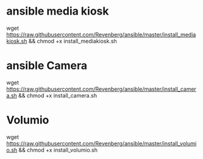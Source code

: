 # ansible media kiosk
wget https://raw.githubusercontent.com/Revenberg/ansible/master/install_mediakiosk.sh && chmod +x install_mediakiosk.sh

# ansible Camera
wget https://raw.githubusercontent.com/Revenberg/ansible/master/install_camera.sh && chmod +x install_camera.sh

# Volumio
wget https://raw.githubusercontent.com/Revenberg/ansible/master/install_volumio.sh && chmod +x install_volumio.sh
